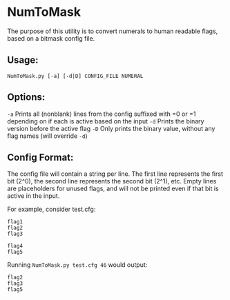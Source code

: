 NumToMask
=========

The purpose of this utility is to convert numerals to human readable flags, based on a bitmask config file.

Usage:
------
`NumToMask.py [-a] [-d|D] CONFIG_FILE NUMERAL`

Options:
-------
`-a` Prints all (nonblank) lines from the config suffixed with =0 or =1 depending on if each is active based on the input
`-d` Prints the binary version before the active flag 
`-D` Only prints the binary value, without any flag names (will override `-d`)

Config Format:
--------------
The config file will contain a string per line. The first line represents the first bit (2^0), the second line represents the second bit (2^1), etc. Empty lines are placeholders for unused flags, and will not be printed even if that bit is active in the input. 

For example, consider test.cfg:
```
flag1
flag2
flag3

flag4
flag5
```
Running `NumToMask.py test.cfg 46` would output:
```
flag2
flag3
flag5
```


